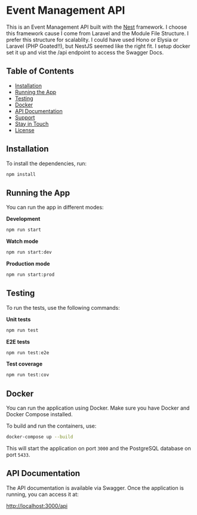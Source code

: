 # Event Management API

This is an Event Management API built with the [Nest](https://github.com/nestjs/nest) framework. I choose this framework cause I come from Laravel and the Module File Structure. I prefer this structure for scalablity. I could have used Hono or Elysia or Laravel (PHP Goated!!), but NestJS seemed like the right fit. I setup docker set it up and vist the /api endpoint to access the Swagger Docs. 

## Table of Contents

- [Installation](#installation)
- [Running the App](#running-the-app)
- [Testing](#testing)
- [Docker](#docker)
- [API Documentation](#api-documentation)
- [Support](#support)
- [Stay in Touch](#stay-in-touch)
- [License](#license)

## Installation

To install the dependencies, run:

```bash
npm install
```

## Running the App

You can run the app in different modes:

**Development**

```bash
npm run start
```

**Watch mode**

```bash
npm run start:dev
```

**Production mode**

```bash
npm run start:prod
```

## Testing

To run the tests, use the following commands:

**Unit tests**

```bash
npm run test
```

**E2E tests**

```bash
npm run test:e2e
```

**Test coverage**

```bash
npm run test:cov
```

## Docker

You can run the application using Docker. Make sure you have Docker and Docker Compose installed.

To build and run the containers, use:

```bash
docker-compose up --build
```

This will start the application on port `3000` and the PostgreSQL database on port `5433`.

## API Documentation

The API documentation is available via Swagger. Once the application is running, you can access it at:

[http://localhost:3000/api](http://localhost:3000/api)
